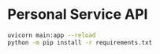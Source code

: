 # Personal Service API
``` bash
uvicorn main:app --reload
python -m pip install -r requirements.txt
```